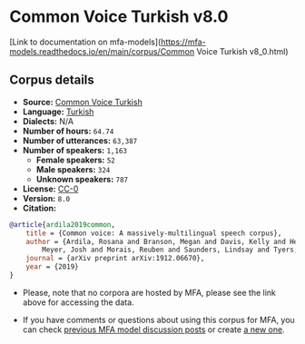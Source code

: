 
# Common Voice Turkish v8.0

[Link to documentation on mfa-models](https://mfa-models.readthedocs.io/en/main/corpus/Common Voice Turkish v8_0.html)

## Corpus details

- **Source:** [Common Voice Turkish](https://voice.mozilla.org/en/datasets)
- **Language:** [Turkish](https://en.wikipedia.org/wiki/Turkish_language)
- **Dialects:** N/A
- **Number of hours:** `64.74`
- **Number of utterances:** `63,387`
- **Number of speakers:** `1,163`
  - **Female speakers:** `52`
  - **Male speakers:** `324`
  - **Unknown speakers:** `787`
- **License:** [CC-0](https://creativecommons.org/publicdomain/zero/1.0/)
- **Version:** `8.0`
- **Citation:**
```bibtex
@article{ardila2019common,
	title = {Common voice: A massively-multilingual speech corpus},
	author = {Ardila, Rosana and Branson, Megan and Davis, Kelly and Henretty, Michael and Kohler, Michael and
		Meyer, Josh and Morais, Reuben and Saunders, Lindsay and Tyers, Francis M and Weber, Gregor},
	journal = {arXiv preprint arXiv:1912.06670},
	year = {2019}
}
```

- Please, note that no corpora are hosted by MFA, please see the link above for accessing the data.

- If you have comments or questions about using this corpus for MFA, you can check [previous MFA model discussion posts](https://github.com/MontrealCorpusTools/mfa-models/discussions?discussions_q=Common+Voice+Turkish+v8.0) or create [a new one](https://github.com/MontrealCorpusTools/mfa-models/discussions/new).
